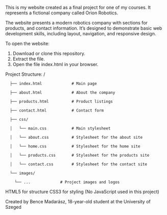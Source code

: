 This is my website created as a final project for one of my courses.
It represents a fictional company called Orion Robotics.

The website presents a modern robotics company with sections for products, and contact information.
It’s designed to demonstrate basic web development skills, including layout, navigation, and responsive design.

To open the website:
  1. Download or clone this repository.
  2. Extract the file.
  3. Open the file index.html in your browser.

Project Structure:
        /
        
      ├── index.html             # Main page
  
      ├── about.html             # About the company
      
      ├── products.html          # Product listings
      
      ├── contact.html           # Contact form
  
      ├── css/
  
      │   └── main.css           # Main stylesheet
  
      │   └── about.css          # Stylesheet for the about site
  
      │   └── home.css           # Stylesheet for the home site
  
      │   └── products.css       # Stylesheet for the products site
  
      │   └── contact.css        # Stylesheet for the contact site
  
      └── images/
  
        └── ...             # Project images and logos
      
      
HTML5 for structure   CSS3 for styling   (No JavaScript used in this project)

Created by Bence Madarász,
18-year-old student at the University of Szeged
